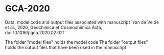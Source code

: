# GCA-2020
Data, model code and output files associated with manuscript 'van de Velde et al., 2020, Geochimica et Cosmochimica Acta, doi:10.1016/j.gca.2020.02.021'

The folder "model files" holds the model code
The folder "output files" holds the output files that have been used in the manuscript
